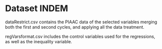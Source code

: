 # Dataset INDEM

dataRestrict.csv contains the PIAAC data of the selected variables merging both the first and second cycles, and applying all the data treatment.

regVarsformat.csv includes the control variables used for the regressions, as well as the inequality variable.
